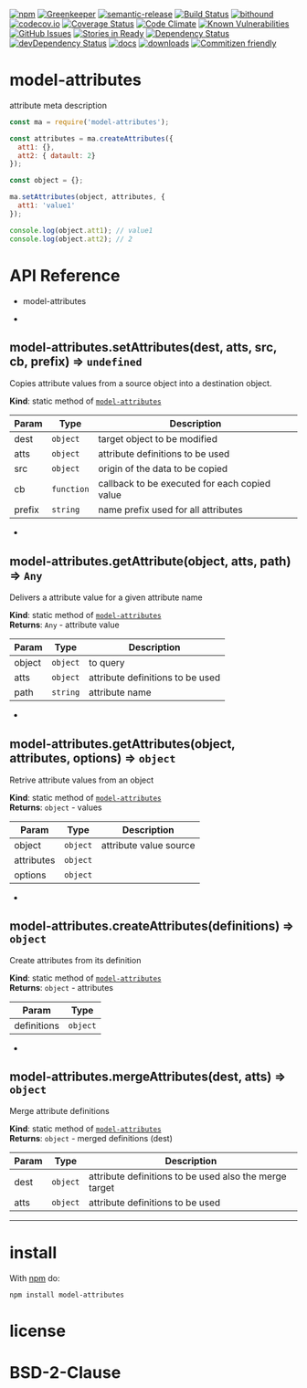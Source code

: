 [![npm](https://img.shields.io/npm/v/model-attributes.svg)](https://www.npmjs.com/package/model-attributes)
[![Greenkeeper](https://badges.greenkeeper.io/arlac77/model-attributes)](https://greenkeeper.io/)
[![semantic-release](https://img.shields.io/badge/%20%20%F0%9F%93%A6%F0%9F%9A%80-semantic--release-e10079.svg)](https://github.com/arlac77/model-attributes)
[![Build Status](https://secure.travis-ci.org/arlac77/model-attributes.png)](http://travis-ci.org/arlac77/model-attributes)
[![bithound](https://www.bithound.io/github/arlac77/model-attributes/badges/score.svg)](https://www.bithound.io/github/arlac77/model-attributes)
[![codecov.io](http://codecov.io/github/arlac77/model-attributes/coverage.svg?branch=master)](http://codecov.io/github/arlac77/model-attributes?branch=master)
[![Coverage Status](https://coveralls.io/repos/arlac77/model-attributes/badge.svg)](https://coveralls.io/r/arlac77/model-attributes)
[![Code Climate](https://codeclimate.com/github/arlac77/model-attributes/badges/gpa.svg)](https://codeclimate.com/github/arlac77/model-attributes)
[![Known Vulnerabilities](https://snyk.io/test/github/arlac77/model-attributes/badge.svg)](https://snyk.io/test/github/arlac77/model-attributes)
[![GitHub Issues](https://img.shields.io/github/issues/arlac77/model-attributes.svg?style=flat-square)](https://github.com/arlac77/model-attributes/issues)
[![Stories in Ready](https://badge.waffle.io/arlac77/model-attributes.svg?label=ready&title=Ready)](http://waffle.io/arlac77/model-attributes)
[![Dependency Status](https://david-dm.org/arlac77/model-attributes.svg)](https://david-dm.org/arlac77/model-attributes)
[![devDependency Status](https://david-dm.org/arlac77/model-attributes/dev-status.svg)](https://david-dm.org/arlac77/model-attributes#info=devDependencies)
[![docs](http://inch-ci.org/github/arlac77/model-attributes.svg?branch=master)](http://inch-ci.org/github/arlac77/model-attributes)
[![downloads](http://img.shields.io/npm/dm/model-attributes.svg?style=flat-square)](https://npmjs.org/package/model-attributes)
[![Commitizen friendly](https://img.shields.io/badge/commitizen-friendly-brightgreen.svg)](http://commitizen.github.io/cz-cli/)

model-attributes
==========
attribute meta description

```javascript
const ma = require('model-attributes');

const attributes = ma.createAttributes({
  att1: {},
  att2: { datault: 2}
});

const object = {};

ma.setAttributes(object, attributes, {
  att1: 'value1'
});

console.log(object.att1); // value1
console.log(object.att2); // 2
```

# API Reference
- model-attributes

* <a name="module_model-attributes.setAttributes"></a>

## model-attributes.setAttributes(dest, atts, src, cb, prefix) ⇒ <code>undefined</code>
Copies attribute values from a source object into a destination object.

**Kind**: static method of <code>[model-attributes](#module_model-attributes)</code>  

| Param | Type | Description |
| --- | --- | --- |
| dest | <code>object</code> | target object to be modified |
| atts | <code>object</code> | attribute definitions to be used |
| src | <code>object</code> | origin of the data to be copied |
| cb | <code>function</code> | callback to be executed for each copied value |
| prefix | <code>string</code> | name prefix used for all attributes |


* <a name="module_model-attributes.getAttribute"></a>

## model-attributes.getAttribute(object, atts, path) ⇒ <code>Any</code>
Delivers a attribute value for a given attribute name

**Kind**: static method of <code>[model-attributes](#module_model-attributes)</code>  
**Returns**: <code>Any</code> - attribute value  

| Param | Type | Description |
| --- | --- | --- |
| object | <code>object</code> | to query |
| atts | <code>object</code> | attribute definitions to be used |
| path | <code>string</code> | attribute name |


* <a name="module_model-attributes.getAttributes"></a>

## model-attributes.getAttributes(object, attributes, options) ⇒ <code>object</code>
Retrive attribute values from an object

**Kind**: static method of <code>[model-attributes](#module_model-attributes)</code>  
**Returns**: <code>object</code> - values  

| Param | Type | Description |
| --- | --- | --- |
| object | <code>object</code> | attribute value source |
| attributes | <code>object</code> |  |
| options | <code>object</code> |  |


* <a name="module_model-attributes.createAttributes"></a>

## model-attributes.createAttributes(definitions) ⇒ <code>object</code>
Create attributes from its definition

**Kind**: static method of <code>[model-attributes](#module_model-attributes)</code>  
**Returns**: <code>object</code> - attributes  

| Param | Type |
| --- | --- |
| definitions | <code>object</code> | 


* <a name="module_model-attributes.mergeAttributes"></a>

## model-attributes.mergeAttributes(dest, atts) ⇒ <code>object</code>
Merge attribute definitions

**Kind**: static method of <code>[model-attributes](#module_model-attributes)</code>  
**Returns**: <code>object</code> - merged definitions (dest)  

| Param | Type | Description |
| --- | --- | --- |
| dest | <code>object</code> | attribute definitions to be used also the merge target |
| atts | <code>object</code> | attribute definitions to be used |


* * *

install
=======

With [npm](http://npmjs.org) do:

```shell
npm install model-attributes
```

license
=======

BSD-2-Clause
=======
